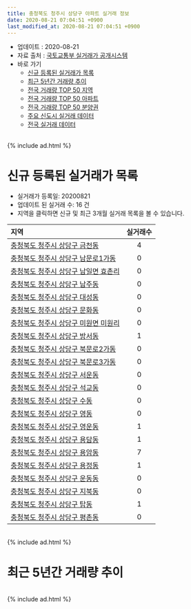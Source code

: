 ```yaml
---
title: 충청북도 청주시 상당구 아파트 실거래 정보
date: 2020-08-21 07:04:51 +0900
last_modified_at: 2020-08-21 07:04:51 +0900
---
```


* 업데이트 : 2020-08-21
* 자료 출처 : [국토교통부 실거래가 공개시스템](http://rt.molit.go.kr)
* 바로 가기
    * [신규 등록된 실거래가 목록](#신규-등록된-실거래가-목록)
    * [최근 5년간 거래량 추이](#최근-5년간-거래량-추이)
    * [전국 거래량 TOP 50 지역](https://inasie.github.io/apt-trade-info/최근-3개월-전국에서-가장-거래가-많이-발생한-지역)
    * [전국 거래량 TOP 50 아파트](https://inasie.github.io/apt-trade-info/최근-3개월-전국에서-가장-거래가-많이-발생한-아파트)
    * [전국 거래량 TOP 50 분양권](https://inasie.github.io/apt-trade-info/최근-3개월-전국에서-가장-거래가-많이-발생한-분양권)
    * [주요 신도시 실거래 데이터](https://inasie.github.io/apt-trade-info/주요-신도시)
    * [전국 실거래 데이터](https://inasie.github.io/apt-trade-info/전국)

<br>
{% include ad.html %}
<br>

# 신규 등록된 실거래가 목록
* 실거래가 등록일: 20200821
* 업데이트 된 실거래 수: 16 건
* 지역을 클릭하면 신규 및 최근 3개월 실거래 목록을 볼 수 있습니다.


|지역|실거래수|
|:---|:---:|
|[충청북도 청주시 상당구 금천동](https://inasie.github.io/apt-trade-info/충청북도-청주시-상당구-금천동)|4|
|[충청북도 청주시 상당구 남문로1가동](https://inasie.github.io/apt-trade-info/충청북도-청주시-상당구-남문로1가동)|0|
|[충청북도 청주시 상당구 남일면 효촌리](https://inasie.github.io/apt-trade-info/충청북도-청주시-상당구-남일면-효촌리)|0|
|[충청북도 청주시 상당구 남주동](https://inasie.github.io/apt-trade-info/충청북도-청주시-상당구-남주동)|0|
|[충청북도 청주시 상당구 대성동](https://inasie.github.io/apt-trade-info/충청북도-청주시-상당구-대성동)|0|
|[충청북도 청주시 상당구 문화동](https://inasie.github.io/apt-trade-info/충청북도-청주시-상당구-문화동)|0|
|[충청북도 청주시 상당구 미원면 미원리](https://inasie.github.io/apt-trade-info/충청북도-청주시-상당구-미원면-미원리)|0|
|[충청북도 청주시 상당구 방서동](https://inasie.github.io/apt-trade-info/충청북도-청주시-상당구-방서동)|1|
|[충청북도 청주시 상당구 북문로2가동](https://inasie.github.io/apt-trade-info/충청북도-청주시-상당구-북문로2가동)|0|
|[충청북도 청주시 상당구 북문로3가동](https://inasie.github.io/apt-trade-info/충청북도-청주시-상당구-북문로3가동)|0|
|[충청북도 청주시 상당구 서운동](https://inasie.github.io/apt-trade-info/충청북도-청주시-상당구-서운동)|0|
|[충청북도 청주시 상당구 석교동](https://inasie.github.io/apt-trade-info/충청북도-청주시-상당구-석교동)|0|
|[충청북도 청주시 상당구 수동](https://inasie.github.io/apt-trade-info/충청북도-청주시-상당구-수동)|0|
|[충청북도 청주시 상당구 영동](https://inasie.github.io/apt-trade-info/충청북도-청주시-상당구-영동)|0|
|[충청북도 청주시 상당구 영운동](https://inasie.github.io/apt-trade-info/충청북도-청주시-상당구-영운동)|1|
|[충청북도 청주시 상당구 용담동](https://inasie.github.io/apt-trade-info/충청북도-청주시-상당구-용담동)|1|
|[충청북도 청주시 상당구 용암동](https://inasie.github.io/apt-trade-info/충청북도-청주시-상당구-용암동)|7|
|[충청북도 청주시 상당구 용정동](https://inasie.github.io/apt-trade-info/충청북도-청주시-상당구-용정동)|1|
|[충청북도 청주시 상당구 운동동](https://inasie.github.io/apt-trade-info/충청북도-청주시-상당구-운동동)|0|
|[충청북도 청주시 상당구 지북동](https://inasie.github.io/apt-trade-info/충청북도-청주시-상당구-지북동)|0|
|[충청북도 청주시 상당구 탑동](https://inasie.github.io/apt-trade-info/충청북도-청주시-상당구-탑동)|1|
|[충청북도 청주시 상당구 평촌동](https://inasie.github.io/apt-trade-info/충청북도-청주시-상당구-평촌동)|0|


<br>
{% include ad.html %}
<br>

# 최근 5년간 거래량 추이


<div style="width:100%;">
    <canvas id="deal_progress" height="200"></canvas>
</div>

<script>
new Chart(document.getElementById("deal_progress"), {
    type: 'line',
    data: {
        labels: ['201508','201509','201510','201511','201512','201601','201602','201603','201604','201605','201606','201607','201608','201609','201610','201611','201612','201701','201702','201703','201704','201705','201706','201707','201708','201709','201710','201711','201712','201801','201802','201803','201804','201805','201806','201807','201808','201809','201810','201811','201812','201901','201902','201903','201904','201905','201906','201907','201908','201909','201910','201911','201912','202001','202002','202003','202004','202005','202006','202007','202008'],
        datasets: [{
            label: '매매',
            pointRadius: 1,
            data: [150, 119, 150, 108, 79, 102, 102, 150, 159, 118, 145, 112, 138, 134, 153, 113, 98, 86, 120, 143, 136, 117, 114, 153, 130, 138, 98, 125, 121, 202, 181, 245, 210, 151, 160, 156, 190, 177, 212, 162, 138, 160, 162, 195, 160, 162, 155, 170, 188, 224, 329, 364, 399, 433, 511, 400, 1001, 920, 586, 311, 76],
            borderColor: "rgba(255, 201, 14, 1)",
            backgroundColor: "rgba(255, 201, 14, 0.5)",
            fill: false,
            lineTension: 0
        },{
            label: '전월세',
            pointRadius: 1,
            data: [64, 61, 71, 69, 74, 97, 89, 81, 85, 72, 68, 69, 60, 50, 69, 62, 61, 53, 89, 93, 72, 81, 83, 82, 60, 75, 65, 80, 86, 115, 108, 120, 98, 94, 85, 75, 82, 74, 119, 121, 139, 152, 130, 156, 118, 122, 82, 99, 85, 81, 101, 86, 105, 110, 164, 137, 111, 151, 135, 108, 26],
            borderColor: "rgba(0, 141, 185, 1)",
            backgroundColor: "rgba(0, 141, 185, 0.5)",
            fill: false,
            lineTension: 0
        }
        ]
    },
    options: {
        responsive: true,
        title: {
            display: false
        },
        tooltips: {
            mode: 'index',
            intersect: false
        },
        hover: {
            mode: 'nearest',
            intersect: true
        },
        scales: {
            xAxes: [{
                display: true,
                scaleLabel: {
                    display: true,
                    labelString: '년/월'
                }
            }],
            yAxes: [{
                display: true,
                ticks: {
                    suggestedMin: 0,
                },
                scaleLabel: {
                    display: true,
                    labelString: '실거래 수'
                }
            }]
        }
    }
});

</script>


<br>
{% include ad.html %}
<br>

